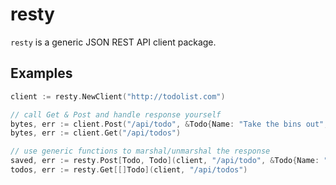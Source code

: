 # resty

`resty` is a generic JSON REST API client package.

## Examples

```go
client := resty.NewClient("http://todolist.com")

// call Get & Post and handle response yourself
bytes, err := client.Post("/api/todo", &Todo{Name: "Take the bins out", Due: time.Now()})
bytes, err := client.Get("/api/todos")

// use generic functions to marshal/unmarshal the response
saved, err := resty.Post[Todo, Todo](client, "/api/todo", &Todo{Name: "Take the bins out", Due: time.Now()})
todos, err := resty.Get[[]Todo](client, "/api/todos")
```